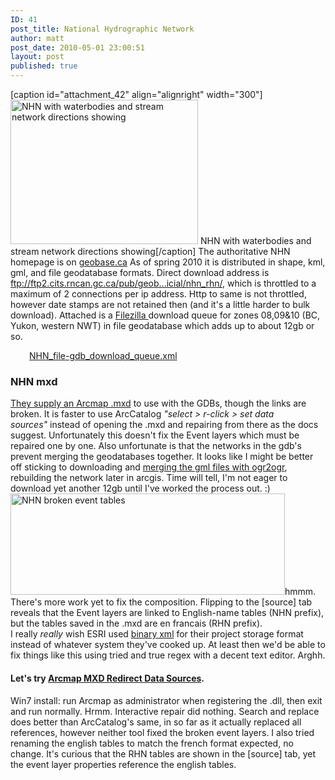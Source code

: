 ```yaml
---
ID: 41
post_title: National Hydrographic Network
author: matt
post_date: 2010-05-01 23:00:51
layout: post
published: true
---
```

[caption id="attachment_42" align="alignright" width="300"][<img class="size-medium wp-image-42" alt="NHN with waterbodies and stream network directions showing" src="http://reboot.yukongis.ca/wp-content/uploads/2013/12/nhn-300x231.jpg" width="300" height="231" />][1] NHN with waterbodies and stream network directions showing[/caption] The authoritative NHN homepage is on <a title="http://geobase.ca/geobase/en/data/nhn/index.html" href="http://geobase.ca/geobase/en/data/nhn/index.html" target="_blank" rel="external nofollow">geobase.ca</a> As of spring 2010 it is distributed in shape, kml, gml, and file geodatabase formats. Direct download address is <a title="ftp://ftp2.cits.rncan.gc.ca/pub/geobase/official/nhn_rhn/" href="ftp://ftp2.cits.rncan.gc.ca/pub/geobase/official/nhn_rhn/" target="_blank" rel="external nofollow">ftp://ftp2.cits.rncan.gc.ca/pub/geob...icial/nhn_rhn/</a>, which is throttled to a maximum of 2 connections per ip address. Http to same is not throttled, however date stamps are not retained then (and it's a little harder to bulk download). Attached is a <a title="http://www.filezilla.org/" href="http://www.filezilla.org/" target="_blank" rel="external nofollow">Filezilla </a>download queue for zones 08,09&10 (BC, Yukon, western NWT) in file geodatabase which adds up to about 12gb or so. <p style="padding-left: 30px;">
  <a href="http://reboot.yukongis.ca/2010/05/national-hydrographic-network/nhn_file-gdb_download_queue-xml/" rel="attachment wp-att-44">NHN_file-gdb_download_queue.xml</a>
</p>

<div id="section_1">
  <h3>
    NHN mxd
  </h3>
  
  <a title="http://www.geobase.ca/geobase/en/data/nhn/utilisation.html" href="http://www.geobase.ca/geobase/en/data/nhn/utilisation.html" target="_blank" rel="external nofollow">They supply an Arcmap .mxd</a> to use with the GDBs, though the links are broken. It is faster to use ArcCatalog <em>"select > r-click > set data sources"</em> instead of opening the .mxd and repairing from there as the docs suggest. Unfortunately this doesn't fix the Event layers which must be repaired one by one. Also unfortunate is that the networks in the gdb's prevent merging the geodatabases together. It looks like I might be better off sticking to downloading and <a title="http://code.google.com/p/maphew/source/browse/trunk/gis/canvec/gml2shp.bat" href="http://code.google.com/p/maphew/source/browse/trunk/gis/canvec/gml2shp.bat" target="_blank" rel="external nofollow">merging the gml files with ogr2ogr</a>, rebuilding the network later in arcgis. Time will tell, I'm not eager to download yet another 12gb until I've worked the process out. :) <a href="http://reboot.yukongis.ca/wp-content/uploads/2013/12/nhn-broken-event-tables.jpg"><img class="alignright size-full wp-image-43" alt="NHN broken event tables" src="http://reboot.yukongis.ca/wp-content/uploads/2013/12/nhn-broken-event-tables.jpg" width="439" height="162" /></a>hmmm. There's more work yet to fix the composition. Flipping to the [source] tab reveals that the Event layers are linked to English-name tables (NHN prefix), but the tables saved in the .mxd are en francais (RHN prefix). I really <em>really </em>wish ESRI used <a title="http://www.cubewerx.com/bxml" href="http://www.cubewerx.com/bxml" target="_blank" rel="external nofollow">binary xml</a> for their project storage format instead of whatever system they've cooked up. At least then we'd be able to fix things like this using tried and true regex with a decent text editor. Arghh. <div id="section_2">
    <h4>
      Let's try <a title="http://arcscripts.esri.com/details.asp?dbid=14456" href="http://arcscripts.esri.com/details.asp?dbid=14456" target="_blank" rel="external nofollow">Arcmap MXD Redirect Data Sources</a>.
    </h4> Win7 install: run Arcmap as administrator when registering the .dll, then exit and run normally. Hrmm. Interactive repair did nothing. Search and replace does better than ArcCatalog's same, in so far as it actually replaced all references, however neither tool fixed the broken event layers. I also tried renaming the english tables to match the french format expected, no change. It's curious that the RHN tables are shown in the [source] tab, yet the event layer properties reference the english tables.
  </div>
</div>

 [1]: http://reboot.yukongis.ca/wp-content/uploads/2013/12/nhn.jpg